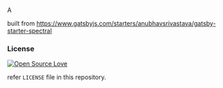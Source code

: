 A 

built from https://www.gatsbyjs.com/starters/anubhavsrivastava/gatsby-starter-spectral

### License

[![Open Source Love](https://badges.frapsoft.com/os/mit/mit.svg?v=102)](LICENSE)

refer `LICENSE` file in this repository.
